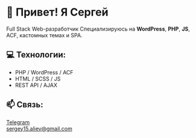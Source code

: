 # 👋 Привет! Я Сергей

Full Stack Web-разработчик 
Специализируюсь на **WordPress**, **PHP**, **JS**, ACF, кастомных темах и SPA.

## 💻 Технологии:
- PHP / WordPress / ACF
- HTML / SCSS / JS
- REST API / AJAX

## 📫 Связь:
[Telegram](https://t.me/serj15kh)  
sergey15.aliev@gmail.com
